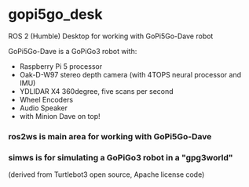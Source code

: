 # gopi5go_desk

ROS 2 (Humble) Desktop for working with GoPi5Go-Dave robot 

GoPi5Go-Dave is a GoPiGo3 robot with:
- Raspberry Pi 5 processor
- Oak-D-W97 stereo depth camera (with 4TOPS neural processor and IMU)
- YDLIDAR X4 360degree, five scans per second
- Wheel Encoders
- Audio Speaker
- with Minion Dave on top!

### ros2ws is main area for working with GoPi5Go-Dave

### simws is for simulating a GoPiGo3 robot in a "gpg3world"
(derived from Turtlebot3 open source, Apache license code)

